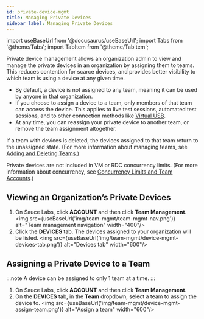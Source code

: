 ```yaml
---
id: private-device-mgmt
title: Managing Private Devices
sidebar_label: Managing Private Devices
---
```

import useBaseUrl from '@docusaurus/useBaseUrl';
import Tabs from '@theme/Tabs';
import TabItem from '@theme/TabItem';

Private device management allows an organization admin to view and manage the private devices in an organization by assigning them to teams. This reduces contention for scarce devices, and provides better visibility to which team is using a device at any given time.

* By default, a device is not assigned to any team, meaning it can be used by anyone in that organization.
* If you choose to assign a device to a team, only members of that team can access the device. This applies to live test sessions, automated test sessions, and to other connection methods like [Virtual USB](https://docs.saucelabs.com/mobile-apps/features/virtual-usb).
* At any time, you can reassign your private device to another team, or remove the team assignment altogether.

If a team with devices is deleted, the devices assigned to that team return to the unassigned state. (For more information about managing teams, see [Adding and Deleting Teams](https://docs.saucelabs.com/basics/acct-team-mgmt/adding-deleting-teams).)

Private devices are not included in VM or RDC concurrency limits. (For more information about concurrency, see [Concurrency Limits and Team Accounts](https://docs.saucelabs.com/basics/acct-team-mgmt/concurrency-limits).)

## Viewing an Organization’s Private Devices
1. On Sauce Labs, click **ACCOUNT** and then click **Team Management**.
<img src={useBaseUrl('img/team-mgmt/team-mgmt-nav.png')} alt="Team management navigation" width="400"/>
2. Click the **DEVICES** tab. The devices assigned to your organization will be listed.
<img src={useBaseUrl('img/team-mgmt/device-mgmt-devices-tab.png')} alt="Devices tab" width="600"/>

## Assigning a Private Device to a Team
:::note
A device can be assigned to only 1 team at a time.
:::
1. On Sauce Labs, click **ACCOUNT** and then click **Team Management**.
2. On the **DEVICES** tab, in the **Team** dropdown, select a team to assign the device to.
<img src={useBaseUrl('img/team-mgmt/device-mgmt-assign-team.png')} alt="Assign a team" width="600"/>
